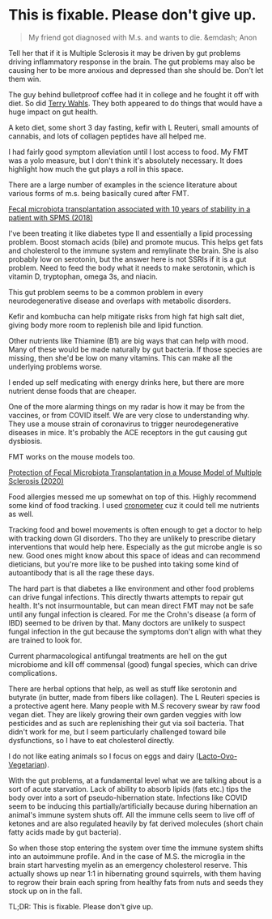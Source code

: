 # This is fixable. Please don't give up.

> My friend got diagnosed with M.s. and wants to die. &emdash; Anon

Tell her that if it is Multiple Sclerosis it may be driven by gut problems driving inflammatory response in the brain. The gut problems may also be causing her to be more anxious and depressed than she should be. Don't let them win.

The guy behind bulletproof coffee had it in college and he fought it off with diet. So did [Terry Wahls](https://www.youtube.com/watch?v=KLjgBLwH3Wc). They both appeared to do things that would have a huge impact on gut health.

A keto diet, some short 3 day fasting, kefir with L Reuteri, small amounts of cannabis, and lots of collagen peptides have all helped me.

I had fairly good symptom alleviation until I lost access to food. My FMT was a yolo measure, but I don't think it's absolutely necessary. It does highlight how much the gut plays a roll in this space.

There are a large number of examples in the science literature about various forms of m.s. being basically cured after FMT.

[Fecal microbiota transplantation associated with 10 years of stability in a patient with SPMS (2018)](https://www.ncbi.nlm.nih.gov/pmc/articles/PMC5882466/)

I've been treating it like diabetes type II and essentially a lipid processing problem. Boost stomach acids (bile) and promote mucus. This helps get fats and cholesterol to the immune system and remylinate the brain. She is also probably low on serotonin, but the answer here is not SSRIs if it is a gut problem. Need to feed the body what it needs to make serotonin, which is vitamin D, tryptophan, omega 3s, and niacin.

This gut problem seems to be a common problem in every neurodegenerative disease and overlaps with metabolic disorders.

Kefir and kombucha can help mitigate risks from high fat high salt diet, giving body more room to replenish bile and lipid function.

Other nutrients like Thiamine (B1) are big ways that can help with mood. Many of these would be made naturally by gut bacteria. If those species are missing, then she'd be low on many vitamins. This can make all the underlying problems worse.

I ended up self medicating with energy drinks here, but there are more nutrient dense foods that are cheaper.

One of the more alarming things on my radar is how it may be from the vaccines, or from COVID itself. We are very close to understanding why. They use a mouse strain of coronavirus to trigger neurodegenerative diseases in mice. It's probably the ACE receptors in the gut causing gut dysbiosis.

FMT works on the mouse models too.

[Protection of Fecal Microbiota Transplantation in a Mouse Model of Multiple Sclerosis (2020)](https://www.ncbi.nlm.nih.gov/pmc/articles/PMC7426773/)

Food allergies messed me up somewhat on top of this. Highly recommend some kind of food tracking. I used [cronometer](https://cronometer.com/) cuz it could tell me nutrients as well.

Tracking food and bowel movements is often enough to get a doctor to help with tracking down GI disorders. Tho they are unlikely to prescribe dietary interventions that would help here. Especially as the gut microbe angle is so new. Good ones might know about this space of ideas and can recommend dieticians, but you're more like to be pushed into taking some kind of autoantibody that is all the rage these days.

The hard part is that diabetes a like environment and other food problems can drive fungal infections. This directly thwarts attempts to repair gut health. It's not insurmountable, but can mean direct FMT may not be safe until any fungal infection is cleared. For me the Crohn's disease (a form of IBD) seemed to be driven by that. Many doctors are unlikely to suspect fungal infection in the gut because the symptoms don't align with what they are trained to look for.

Current pharmacological antifungal treatments are hell on the gut microbiome and kill off commensal (good) fungal species, which can drive complications.

There are herbal options that help, as well as stuff like serotonin and butyrate (in butter, made from fibers like collagen). The L Reuteri species is a protective agent here.
Many people with M.S recovery swear by raw food vegan diet. They are likely growing their own garden veggies with low pesticides and as such are replenishing their gut via soil bacteria. That didn't work for me, but I seem particularly challenged toward  bile dysfunctions, so I have to eat cholesterol directly.

I do not like eating animals so I focus on eggs and dairy ([Lacto-Ovo-Vegetarian](https://www.healthline.com/nutrition/lacto-ovo-vegetarian-diet)).

With the gut problems, at a fundamental level what we are talking about is a sort of acute starvation. Lack of ability to absorb lipids (fats etc.) tips the body over into a sort of pseudo-hibernation state. Infections like COVID seem to be inducing this partially/artificially because during hibernation an animal's immune system shuts off. All the immune cells seem to live off of ketones and are also regulated heavily by fat derived molecules (short chain fatty acids made by gut bacteria).

So when those stop entering the system over time the immune system shifts into an autoimmune profile. And in the case of M.S. the microglia in the brain start harvesting myelin as an emergency cholesterol reserve. This actually shows up near 1:1 in hibernating ground squirrels, with them having to regrow their brain each spring from healthy fats from nuts and seeds they stock up on in the fall.

TL;DR: This is fixable. Please don't give up.
